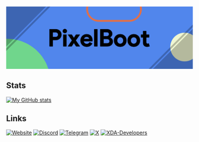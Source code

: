 ![](https://raw.githubusercontent.com/PixelBoot/PixelBoot/master/images/PixelBoot.png)

## Stats

[![My GitHub stats](https://github-readme-stats.vercel.app/api?username=PixelBoot&show_icons=true&count_private=true&include_all_commits=true&title_color=FAF9F6&text_color=FAF9F6&icon_color=FAF9F6&bg_color=18191A&hide_title=true)](https://github.com/anuraghazra/github-readme-stats)


## Links

[![Website](https://img.shields.io/badge/Website-3DDC84?style=for-the-badge&logo=android&logoColor=white&color=gray)](https://pixelboot.github.io)
[![Discord](https://img.shields.io/badge/Discord-%235865F2.svg?style=for-the-badge&logo=discord&logoColor=white&color=gray)](https://discordapp.com/users/297631183565488129)
[![Telegram](https://img.shields.io/badge/Telegram-2CA5E0?style=for-the-badge&logo=telegram&logoColor=white&color=gray)](https://t.me/PixelBoot)
[![X](https://img.shields.io/badge/X-%231DA1F2.svg?style=for-the-badge&logo=X&logoColor=white&color=gray)](https://x.com/BootingPixel)
[![XDA-Developers](https://img.shields.io/badge/XDA--Developers-%23AC6E2F.svg?style=for-the-badge&logo=XDA-Developers&logoColor=white&color=gray)](https://forum.xda-developers.com/member.php?u=8086838)
